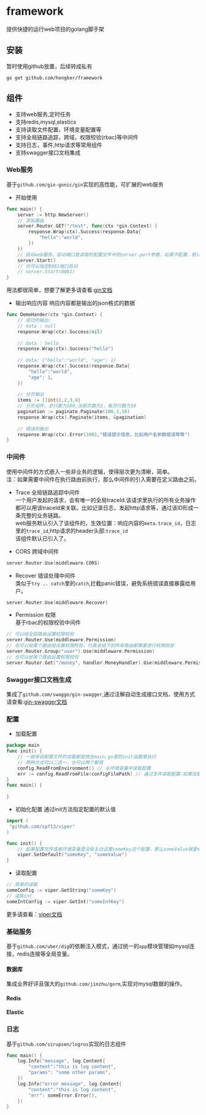 # framework
提供快捷的运行web项目的golang脚手架

## 安装
暂时使用github放置，后续转成私有
```
go get github.com/hongker/framework
```
## 组件
- 支持web服务,定时任务
- 支持redis,mysql,elastics
- 支持读取文件配置，环境变量配置等
- 支持全局链路追踪，跨域，权限校验(rbac)等中间件
- 支持日志，事件,http请求等常用组件
- 支持swagger接口文档集成

### Web服务
基于`github.com/gin-gonic/gin`实现的高性能，可扩展的web服务
- 开始使用
```go
func main() {
    server := http.NewServer()
    // 添加路由
	server.Router.GET("/test", func(ctx *gin.Context) {
		response.Wrap(ctx).Success(response.Data{
			"hello":"world",
		})
	})
    // 启动web服务。启动端口是读取的配置文件中的server.port参数，如果不配置，默认是8080
    server.Start()
    // 也可以指定8081端口启动
    // server.Start(8081)
}
```
用法都很简单，想要了解更多请查看:[gin文档](https://github.com/gin-gonic/gin)

- 输出响应内容
响应内容都是输出的json格式的数据
```go
func DemoHander(ctx *gin.Context) {
    // 成功的输出: 
	// data : null
    response.Wrap(ctx).Success(nil)
    
    // data : hello
    response.Wrap(ctx).Success("hello")
    
    // data: {"hello":"world", "age": 1}
    response.Wrap(ctx).Success(response.Data{
        "hello":"world",
        "age": 1,
    })
    
    // 分页输出
    items := []int{1,2,3,4}
    // 分页组件，总行数为100,当前页数为1，每页行数为10
    pagination := paginate.Paginate(100,1,10)
    response.Wrap(ctx).Paginate(items, &pagination)
    
    // 错误的输出
    response.Wrap(ctx).Error(1001,"错误提示信息，比如用户名参数错误等等")
}
```

### 中间件
使用中间件的方式嵌入一些非业务的逻辑，使得层次更为清晰，简单。   
注：如果需要中间件在执行路由前执行，那么中间件的引入需要在定义路由之前。   
- Trace 全局链路追踪中间件   
一个用户发起的请求，会有唯一的全局traceId.该请求里执行的所有业务操作都可以用该traceId来关联。比如记录日志，发起http请求等，通过该ID形成一条完整的业务链路。   
web服务默认引入了该组件的，生效位置：响应内容的`meta.trace_id`，日志里的`trace_id`,http请求的header头部:`trace_id`   
该组件默认已引入了。

- CORS 跨域中间件
```go
server.Router.Use(middleware.CORS)
```

- Recover 错误处理中间件   
类似于`try .. catch`里的`catch`,拦截panic错误，避免系统错误直接暴露给用户。
```go
server.Router.Use(middleware.Recover)
```
- Permission 权限   
基于rbac的权限校验中间件
```go
// 可以给全部路由设置权限校验
server.Router.Use(middleware.Permission)
// 也可以给某个路由组设置权限校验，代表该组下的所有路由都需要进行权限校验
server.Router.Group("user").Use(middleware.Permission)
// 也可以给某个路由设置权限校验
server.Router.Get("/money", handler.MoneyHandler).Use(middleware.Permission)
```


### Swagger接口文档生成
集成了`github.com/swaggo/gin-swagger`,通过注解自动生成接口文档，使用方式请查看:[gin-swagger文档](https://github.com/swaggo/gin-swagger)

### 配置
- 加载配置
```go
package main
func init() {
    // 一般来说配置文件的加载都是放在main.go里的init函数里执行
    // 两种方式可以二选一，也可以两个都用
    config.ReadFromEnvironment() // 从环境变量中读取配置
    err := config.ReadFromFile(configFilePath) // 通过文件读取配置.如果加载失败，建议中断启动:os.Exit(-1)
}
func main() {
    
}

```

- 初始化配置
通过init方法指定配置的默认值
```go
import (
 "github.com/spf13/viper"
)

func init() {
    // 如果配置文件或者环境变量里没有主动设置someKey这个配置，那么someValue就是someKey这个配置项的默认值
    viper.SetDefault("someKey", "someValue")
}
```

- 读取配置
```go
// 简单的读取
someConfig := viper.GetString("someKey")
// 读取int
someIntConfig := viper.GetInt("someIntKey")
```

更多请查看：[viper文档](https://github.com/spf13/viper)

### 基础服务
基于`github.com/uber/dig`的依赖注入模式，通过统一的`app`模块管理如mysql连接，redis连接等全局变量。
#### 数据库
集成业界好评且强大的`github.com/jinzhu/gorm`,实现对mysql数据的操作。
#### Redis

#### Elastic

### 日志
基于`github.com/sirupsen/logrus`实现的日志组件
```go
func main() {
    log.Info("message", log.Content{
        "content":"this is log content",
        "params": "some other params",
    })
    log.Info("error message", log.Content{
        "content":"this is log content",
        "err": someError.Error(),
    })
}
```